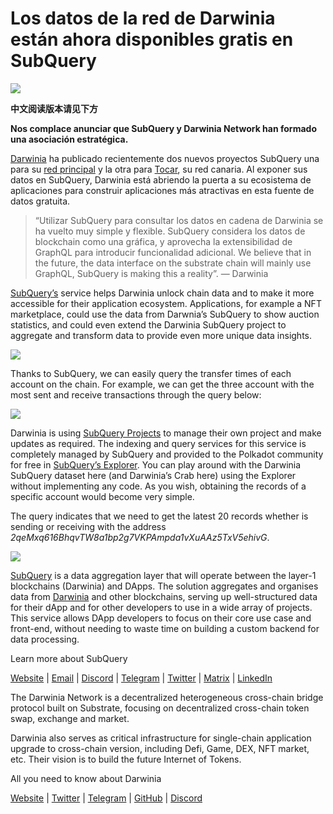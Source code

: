 # Los datos de la red de Darwinia están ahora disponibles gratis en SubQuery

![](https://miro.medium.com/max/1400/0*7_sagAfI_wTKePuH)

**中文阅读版本请见下方**

**Nos complace anunciar que SubQuery y Darwinia Network han formado una asociación estratégica.**

[Darwinia](https://darwinia.network/) ha publicado recientemente dos nuevos proyectos SubQuery una para su [red principal](https://explorer.subquery.network/subquery/darwinia-network/darwinia) y la otra para [Tocar](https://explorer.subquery.network/subquery/darwinia-network/crab), su red canaria. Al exponer sus datos en SubQuery, Darwinia está abriendo la puerta a su ecosistema de aplicaciones para construir aplicaciones más atractivas en esta fuente de datos gratuita.

> “Utilizar SubQuery para consultar los datos en cadena de Darwinia se ha vuelto muy simple y flexible. SubQuery considera los datos de blockchain como una gráfica, y aprovecha la extensibilidad de GraphQL para introducir funcionalidad adicional. We believe that in the future, the data interface on the substrate chain will mainly use GraphQL, SubQuery is making this a reality”. — Darwinia

[SubQuery’s](https://subquery.network/) service helps Darwinia unlock chain data and to make it more accessible for their application ecosystem. Applications, for example a NFT marketplace, could use the data from Darwnia’s SubQuery to show auction statistics, and could even extend the Darwinia SubQuery project to aggregate and transform data to provide even more unique data insights.

![](https://miro.medium.com/max/1400/0*n2sGrQWOkIFXxMnq)

Thanks to SubQuery, we can easily query the transfer times of each account on the chain. For example, we can get the three account with the most sent and receive transactions through the query below:

![](https://miro.medium.com/max/1400/0*gfS6ksjUL9fR9XA7)

Darwinia is using [SubQuery Projects](https://project.subquery.network/) to manage their own project and make updates as required. The indexing and query services for this service is completely managed by SubQuery and provided to the Polkadot community for free in [SubQuery’s Explorer](https://explorer.subquery.network/). You can play around with the Darwinia SubQuery dataset here (and Darwinia’s Crab here) using the Explorer without implementing any code. As you wish, obtaining the records of a specific account would become very simple.

The query indicates that we need to get the latest 20 records whether is sending or receiving with the address _2qeMxq616BhqvTW8a1bp2g7VKPAmpda1vXuAAz5TxV5ehivG_.

![](https://miro.medium.com/max/1400/0*z-9giNk4RnhxliYy)

[SubQuery](https://subquery.network/) is a data aggregation layer that will operate between the layer-1 blockchains (Darwinia) and DApps. The solution aggregates and organises data from [Darwinia](https://darwinia.network/) and other blockchains, serving up well-structured data for their dApp and for other developers to use in a wide array of projects. This service allows DApp developers to focus on their core use case and front-end, without needing to waste time on building a custom backend for data processing.

Learn more about SubQuery

[Website](https://subquery.network/) | [Email](mailto:hello@subquery.network) | [Discord](https://discord.com/invite/78zg8aBSMG) | [Telegram](https://t.me/subquerynetwork) | [Twitter](https://twitter.com/subquerynetwork) | [Matrix](https://matrix.to/#/#subquery:matrix.org) | [LinkedIn](https://www.linkedin.com/company/subquery)

The Darwinia Network is a decentralized heterogeneous cross-chain bridge protocol built on Substrate, focusing on decentralized cross-chain token swap, exchange and market.

Darwinia also serves as critical infrastructure for single-chain application upgrade to cross-chain version, including Defi, Game, DEX, NFT market, etc. Their vision is to build the future Internet of Tokens.

All you need to know about Darwinia

[Website](https://darwinia.network/) | [Twitter](https://twitter.com/DarwiniaNetwork) | [Telegram](https://t.me/DarwiniaNetwork) | [GitHub](https://github.com/darwinia-network) | [Discord](https://discord.gg/KMZVeyM)